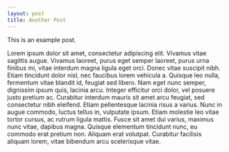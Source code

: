 ```yaml
---
layout: post
title: Another Post
---
```


This is an example post. 

Lorem ipsum dolor sit amet, consectetur adipiscing elit. Vivamus vitae sagittis augue. Vivamus laoreet, purus eget semper laoreet, purus urna finibus mi, vitae interdum magna ligula eget orci. Donec vitae suscipit nibh. Etiam tincidunt dolor nisl, nec faucibus lorem vehicula a. Quisque leo nulla, fermentum vitae blandit id, feugiat sed libero. Nam eget nunc semper, dignissim ipsum quis, lacinia arcu. Integer efficitur orci dolor, vel posuere justo pretium ac. Curabitur interdum mauris sit amet arcu feugiat, sed consectetur nibh eleifend. Etiam pellentesque lacinia risus a varius. Nunc in augue commodo, luctus tellus in, vulputate ipsum. Etiam molestie leo vitae tortor cursus, ac rutrum ligula mattis. Fusce sit amet dui varius, maximus nunc vitae, dapibus magna. Quisque elementum tincidunt nunc, eu commodo erat pretium non. Aliquam erat volutpat. Curabitur facilisis aliquam lorem, vitae bibendum arcu scelerisque vitae.